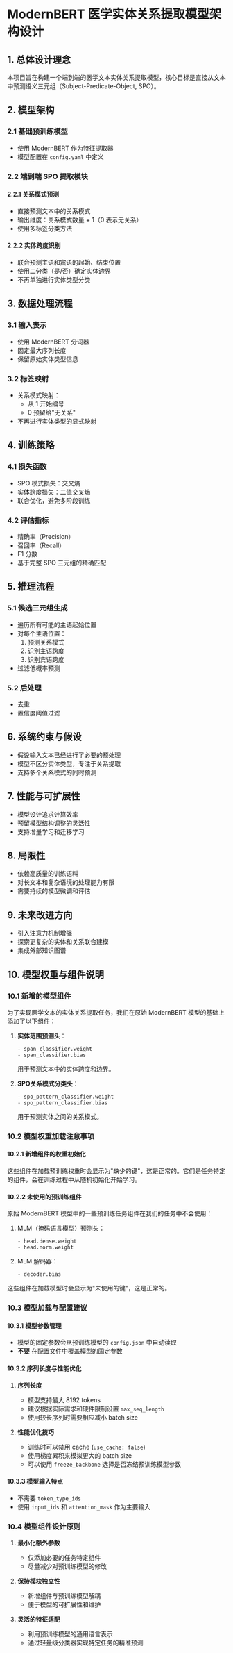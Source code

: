 # ModernBERT 医学实体关系提取模型架构设计

## 1. 总体设计理念
本项目旨在构建一个端到端的医学文本实体关系提取模型，核心目标是直接从文本中预测语义三元组（Subject-Predicate-Object, SPO）。

## 2. 模型架构
### 2.1 基础预训练模型
- 使用 ModernBERT 作为特征提取器
- 模型配置在 `config.yaml` 中定义

### 2.2 端到端 SPO 提取模块
#### 2.2.1 关系模式预测
- 直接预测文本中的关系模式
- 输出维度：关系模式数量 + 1（0 表示无关系）
- 使用多标签分类方法

#### 2.2.2 实体跨度识别
- 联合预测主语和宾语的起始、结束位置
- 使用二分类（是/否）确定实体边界
- 不再单独进行实体类型分类

## 3. 数据处理流程
### 3.1 输入表示
- 使用 ModernBERT 分词器
- 固定最大序列长度
- 保留原始实体类型信息

### 3.2 标签映射
- 关系模式映射：
  - 从 1 开始编号
  - 0 预留给"无关系"
- 不再进行实体类型的显式映射

## 4. 训练策略
### 4.1 损失函数
- SPO 模式损失：交叉熵
- 实体跨度损失：二值交叉熵
- 联合优化，避免多阶段训练

### 4.2 评估指标
- 精确率（Precision）
- 召回率（Recall）
- F1 分数
- 基于完整 SPO 三元组的精确匹配

## 5. 推理流程
### 5.1 候选三元组生成
- 遍历所有可能的主语起始位置
- 对每个主语位置：
  1. 预测关系模式
  2. 识别主语跨度
  3. 识别宾语跨度
- 过滤低概率预测

### 5.2 后处理
- 去重
- 置信度阈值过滤

## 6. 系统约束与假设
- 假设输入文本已经进行了必要的预处理
- 模型不区分实体类型，专注于关系提取
- 支持多个关系模式的同时预测

## 7. 性能与可扩展性
- 模型设计追求计算效率
- 预留模型结构调整的灵活性
- 支持增量学习和迁移学习

## 8. 局限性
- 依赖高质量的训练语料
- 对长文本和复杂语境的处理能力有限
- 需要持续的模型微调和评估

## 9. 未来改进方向
- 引入注意力机制增强
- 探索更复杂的实体和关系联合建模
- 集成外部知识图谱

## 10. 模型权重与组件说明

### 10.1 新增的模型组件

为了实现医学文本的实体关系提取任务，我们在原始 ModernBERT 模型的基础上添加了以下组件：

1. **实体范围预测头**：
   ```
   - span_classifier.weight
   - span_classifier.bias
   ```
   用于预测文本中的实体跨度和边界。

2. **SPO关系模式分类头**：
   ```
   - spo_pattern_classifier.weight
   - spo_pattern_classifier.bias
   ```
   用于预测实体之间的关系模式。

### 10.2 模型权重加载注意事项

#### 10.2.1 新增组件的权重初始化
这些组件在加载预训练权重时会显示为"缺少的键"，这是正常的。它们是任务特定的组件，会在训练过程中从随机初始化开始学习。

#### 10.2.2 未使用的预训练组件
原始 ModernBERT 模型中的一些预训练任务组件在我们的任务中不会使用：

1. MLM（掩码语言模型）预测头：
   ```
   - head.dense.weight
   - head.norm.weight
   ```

2. MLM 解码器：
   ```
   - decoder.bias
   ```
这些组件在加载模型时会显示为"未使用的键"，这是正常的。

### 10.3 模型加载与配置建议

#### 10.3.1 模型参数管理
- 模型的固定参数会从预训练模型的 `config.json` 中自动读取
- **不要** 在配置文件中覆盖模型的固定参数

#### 10.3.2 序列长度与性能优化
1. **序列长度**
   - 模型支持最大 8192 tokens
   - 建议根据实际需求和硬件限制设置 `max_seq_length`
   - 使用较长序列时需要相应减小 batch size

2. **性能优化技巧**
   - 训练时可以禁用 cache (`use_cache: false`)
   - 使用梯度累积来模拟更大的 batch size
   - 可以使用 `freeze_backbone` 选择是否冻结预训练模型参数

#### 10.3.3 模型输入特点
- 不需要 `token_type_ids`
- 使用 `input_ids` 和 `attention_mask` 作为主要输入

### 10.4 模型组件设计原则

1. **最小化额外参数**
   - 仅添加必要的任务特定组件
   - 尽量减少对预训练模型的修改

2. **保持模块独立性**
   - 新增组件与预训练模型解耦
   - 便于模型的可扩展性和维护

3. **灵活的特征适配**
   - 利用预训练模型的通用语言表示
   - 通过轻量级分类器实现特定任务的精准预测
